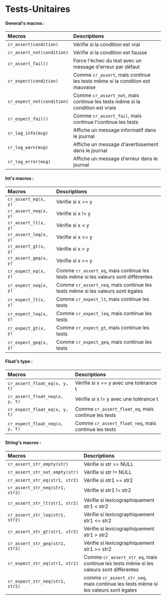 # Tests-Unitaires

#### General's macros :
| Macros                     | Descriptions                                                                       |
| :------------------------- | :--------------------------------------------------------------------------------- |
| `cr_assert(condition)`     | Vérifie si la condition est vrai                                                   |
| `cr_assert_not(condition)` | Vérifie si la condition est fausse                                                 |
| `cr_assert_fail()`         | Force l'échec du test avec un message d'erreur par défaut                          |
| `cr_expect(condition)`     | Comme `cr_assert`, mais continue les tests même si la condition est mauvaise       |
| `cr_expect_not(condition)` | Comme `cr_assert_not`, mais continue les tests même si la condition est vraie      |
| `cr_expect_fail()`         | Comme `cr_assert_fail`, mais continue l'continue les tests                         |
| `cr_log_info(msg)`         | Affiche un message informatif dans le journal                                      |
| `cr_log_warn(msg)`         | Affiche un message d'avertissement dans le journal                                 |
| `cr_log_error(msg)`        | Affiche un message d'erreur dans le journal                                        |

#### Int's macros :
| Macros                     | Descriptions                                                                       |
| :------------------------- | :--------------------------------------------------------------------------------- |
| `cr_assert_eq(x, y)`       | Vérifie si x == y                                                                  |
| `cr_assert_neq(x, y)`      | Vérifie si x != y                                                                  |
| `cr_assert_lt(x, y)`       | Vérifie si x < y                                                                   |
| `cr_assert_leq(x, y)`      | Vérifie si x <= y                                                                  |
| `cr_assert_gt(x, y)`       | Vérifie si x > y                                                                   |
| `cr_assert_geq(x, y)`      | Vérifie si x >= y                                                                  |
| `cr_expect_eq(x, y)`       | Comme `cr_assert_eq`, mais continue les tests même si les valeurs sont différentes |
| `cr_expect_neq(x, y)`      | Comme `cr_assert_neq`, mais continue les tests même si les valeurs sont égales     |
| `cr_expect_lt(x, y)`       | Comme `cr_expect_lt`, mais continue les tests                                      |
| `cr_expect_leq(x, y)`      | Comme `cr_expect_leq`, mais continue les tests                                     |
| `cr_expect_gt(x, y)`       | Comme `cr_expect_gt`, mais continue les tests                                      |
| `cr_expect_geq(x, y)`      | Comme `cr_expect_geq`, mais continue les tests                                     |

#### Float's type :
| Macros                         | Descriptions                                                                       |
| :----------------------------- | :--------------------------------------------------------------------------------- |
| `cr_assert_float_eq(x, y, t)`  | Vérifie si x == y avec une tolérance t                                             |
| `cr_assert_float_neq(x, y, t)` | Vérifie si x != y avec une tolérance t                                             | 
| `cr_expect_float_eq(x, y, t)`  | Comme `cr_assert_float_eq`, mais continue les tests                                |
| `cr_expect_float_neq(x, y, t)` | Comme `cr_assert_float_neq`, mais continue les tests                               |

#### String's macros :
| Macros                               | Descriptions                                                                           |
| :----------------------------------- | :------------------------------------------------------------------------------------- |
| `cr_assert_str_empty(str)`           | Vérifie si str == NULL                                                                 |
| `cr_assert_str_not_empty(str)`       | Vérifie si str != NULL                                                                 |
| `cr_assert_str_eq(str1, str2)`       | Vérifie si str1 == str2                                                                |
| `cr_assert_str_neq(str1, str2)`      | Vérifie si str1 != str2                                                                |
| `cr_assert_str_lt(str1, str2)`       | Vérifie si lexicographiquement str1 < str2                                             |
| `cr_assert_str_leq(str1, str2)`      | Vérifie si lexicographiquement str1 <= str2                                            |
| `cr_assert_str_gt(str1, str2)`       | Vérifie si lexicographiquement str1 > str2                                             |
| `cr_assert_str_geq(str1, str2)`      | Vérifie si lexicographiquement str1 >= str2                                            |
| `cr_expect_str_eq(str1, str1)`       | Comme `cr_assert_str_eq`, mais continue les tests même si les valeurs sont différentes |
| `cr_expect_str_neq(str1, str2)`      | comme `cr_assert_str_neq`, mais continue les tests même si les valeurs sont égales     |
